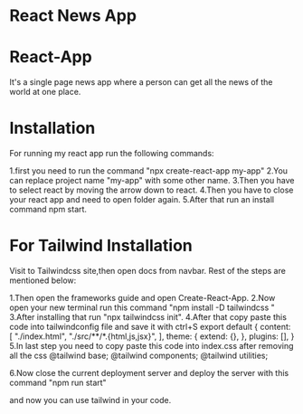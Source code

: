 # React News App

# React-App

It's a single page news app where a person can get all the news of the world at one place.

# Installation
For running my react app run the following commands:

1.first you need to run the command "npx create-react-app my-app"
2.You can replace project name "my-app" with some other name.
3.Then you have to select react by moving the arrow down to react.
4.Then you have to close your react app and need to open folder again.
5.After that run an install command npm start.

# For Tailwind Installation

Visit to Tailwindcss site,then open docs from navbar. Rest of the steps are mentioned below:

1.Then open the frameworks guide and open Create-React-App.
2.Now open your new terminal run this command "npm install -D tailwindcss "
3.After installing that run "npx tailwindcss init".
4.After that copy paste this code into tailwindconfig file and save it with ctrl+S
export default {
  content: [
    "./index.html",
    "./src/**/*.{html,js,jsx}",
  ],
  theme: {
    extend: {},
  },
  plugins: [],
}
5.In last step you need to copy paste this code into index.css after removing all the css 
@tailwind base;
@tailwind components;
@tailwind utilities;

6.Now close the current deployment server and deploy the server with this command "npm run start"

and now you can use tailwind in your code.

